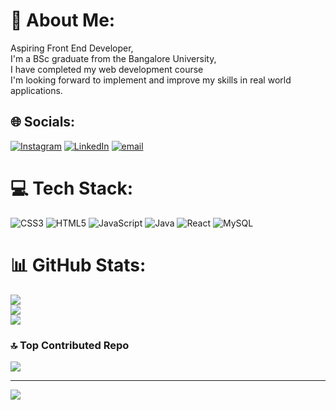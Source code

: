 # 💫 About Me:
Aspiring Front End Developer,<br>I'm a BSc graduate from the Bangalore University,<br>I have completed my web development course<br>I'm looking forward to implement and improve my skills in real world applications.


## 🌐 Socials:
[![Instagram](https://img.shields.io/badge/Instagram-%23E4405F.svg?logo=Instagram&logoColor=white)](https://instagram.com/this_is.mahesh) [![LinkedIn](https://img.shields.io/badge/LinkedIn-%230077B5.svg?logo=linkedin&logoColor=white)](https://linkedin.com/in/https://www.linkedin.com/in/mahesh-m-02aa88303) [![email](https://img.shields.io/badge/Email-D14836?logo=gmail&logoColor=white)](mailto:mahesh0501official@gmail.com) 

# 💻 Tech Stack:
![CSS3](https://img.shields.io/badge/css3-%231572B6.svg?style=for-the-badge&logo=css3&logoColor=white) ![HTML5](https://img.shields.io/badge/html5-%23E34F26.svg?style=for-the-badge&logo=html5&logoColor=white) ![JavaScript](https://img.shields.io/badge/javascript-%23323330.svg?style=for-the-badge&logo=javascript&logoColor=%23F7DF1E) ![Java](https://img.shields.io/badge/java-%23ED8B00.svg?style=for-the-badge&logo=openjdk&logoColor=white) ![React](https://img.shields.io/badge/react-%2320232a.svg?style=for-the-badge&logo=react&logoColor=%2361DAFB) ![MySQL](https://img.shields.io/badge/mysql-4479A1.svg?style=for-the-badge&logo=mysql&logoColor=white)
# 📊 GitHub Stats:
![](https://github-readme-stats.vercel.app/api?username=mahesh-m05&theme=dark&hide_border=false&include_all_commits=true&count_private=true)<br/>
![](https://nirzak-streak-stats.vercel.app/?user=mahesh-m05&theme=dark&hide_border=false)<br/>
![](https://github-readme-stats.vercel.app/api/top-langs/?username=mahesh-m05&theme=dark&hide_border=false&include_all_commits=true&count_private=true&layout=compact)


### 🔝 Top Contributed Repo
![](https://github-contributor-stats.vercel.app/api?username=mahesh-m05&limit=5&theme=dark&combine_all_yearly_contributions=true)

---
[![](https://visitcount.itsvg.in/api?id=mahesh-m05&icon=0&color=1)](https://visitcount.itsvg.in)

<!-- Proudly created with GPRM ( https://gprm.itsvg.in ) -->
